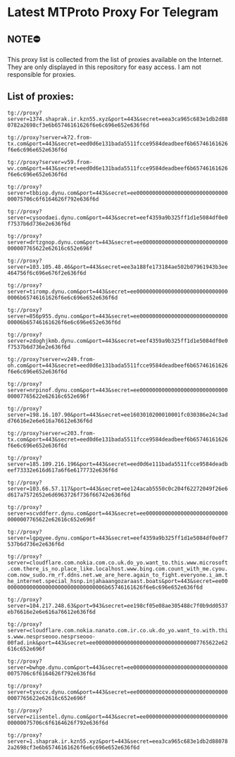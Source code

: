 # Latest MTProto Proxy For Telegram

## NOTE⛔

This proxy list is collected from the list of proxies available on the Internet. They are only displayed in this repository for easy access. I am not responsible for proxies.

## List of proxies:

`tg://proxy?server=1374.shaprak.ir.kzn55.xyz&port=443&secret=eea3ca965c683e1db2d880782a2698cf3e6b65746161626f6e6c696e652e636f6d`

`tg://proxy?server=k72.from-tx.com&port=443&secret=eed0d6e131bada5511fcce9584deadbeef6b65746161626f6e6c696e652e636f6d`

`tg://proxy?server=v59.from-wv.com&port=443&secret=eed0d6e131bada5511fcce9584deadbeef6b65746161626f6e6c696e652e636f6d`

`tg://proxy?server=tbbiop.dynu.com&port=443&secret=ee0000000000000000000000000000000075706c6f6164626f792e636f6d`

`tg://proxy?server=cysoodaei.dynu.com&port=443&secret=eef4359a9b325ff1d1e5084df0e0f7537b6d736e2e636f6d`

`tg://proxy?server=drtzgnop.dynu.com&port=443&secret=ee000000000000000000000000000000007765622e62616c652e696f`

`tg://proxy?server=103.105.48.46&port=443&secret=ee3a188fe173184ae502b07961943b3ee464756f6c696e676f2e636f6d`

`tg://proxy?server=tiromp.dynu.com&port=443&secret=ee000000000000000000000000000000006b65746161626f6e6c696e652e636f6d`

`tg://proxy?server=856p955.dynu.com&port=443&secret=ee000000000000000000000000000000006b65746161626f6e6c696e652e636f6d`

`tg://proxy?server=zdoghjkmb.dynu.com&port=443&secret=eef4359a9b325ff1d1e5084df0e0f7537b6d736e2e636f6d`

`tg://proxy?server=v249.from-oh.com&port=443&secret=eed0d6e131bada5511fcce9584deadbeef6b65746161626f6e6c696e652e636f6d`

`tg://proxy?server=nrpinof.dynu.com&port=443&secret=ee000000000000000000000000000000007765622e62616c652e696f`

`tg://proxy?server=198.16.107.90&port=443&secret=ee1603010200010001fc030386e24c3add76616e2e6e616a76612e636f6d`

`tg://proxy?server=c203.from-tx.com&port=443&secret=eed0d6e131bada5511fcce9584deadbeef6b65746161626f6e6c696e652e636f6d`

`tg://proxy?server=185.109.216.196&port=443&secret=eed0d6e111bada5511fcce9584deadbeef73332e616d617a6f6e6177732e636f6d`

`tg://proxy?server=103.66.57.117&port=443&secret=ee124acab5550c0c204f62272049f26e6d617a7572652e6d6963726f736f66742e636f6d`

`tg://proxy?server=scvddferr.dynu.com&port=443&secret=ee000000000000000000000000000000007765622e62616c652e696f`

`tg://proxy?server=lgpqyee.dynu.com&port=443&secret=eef4359a9b325ff1d1e5084df0e0f7537b6d736e2e636f6d`

`tg://proxy?server=cloudflare.com.nokia.com.co.uk.do_yo.want_to.this.www.microsoft.com.there_is_no.place_like.localhost.www.bing.com.count_with_me.cyou.com.now_sudo.rm_rf.ddns.net.we_are_here.again_to_fight.everyone.i_am.the_internet.special_hsnp.injahaaangozaraast.boats&port=443&secret=ee000000000000000000000000000000006b65746161626f6e6c696e652e636f6d`

`tg://proxy?server=104.217.248.63&port=943&secret=ee198cf05e08ae305488c7f0b9dd0537eb76616e2e6e616a76612e636f6d`

`tg://proxy?server=cloudflare.com.nokia.nanato.com.ir.co.uk.do_yo.want_to.with.this.www.nesprseooo.nesprseooo-00fad.ink&port=443&secret=ee000000000000000000000000000000007765622e62616c652e696f`

`tg://proxy?server=bwhge.dynu.com&port=443&secret=ee0000000000000000000000000000000075706c6f6164626f792e636f6d`

`tg://proxy?server=tyxccv.dynu.com&port=443&secret=ee000000000000000000000000000000007765622e62616c652e696f`

`tg://proxy?server=ziisentel.dynu.com&port=443&secret=ee0000000000000000000000000000000075706c6f6164626f792e636f6d`

`tg://proxy?server=1.shaprak.ir.kzn55.xyz&port=443&secret=eea3ca965c683e1db2d880782a2698cf3e6b65746161626f6e6c696e652e636f6d`

